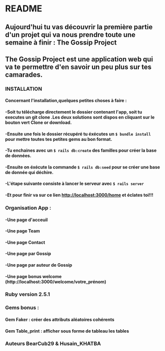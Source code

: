 # README

## Aujourd'hui tu vas découvrir la première partie d'un projet qui va nous prendre toute une semaine à finir : The Gossip Project
## The Gossip Project est une application web qui va te permettre d'en savoir un peu plus sur tes camarades.

### INSTALLATION

#### Concernant l'installation,quelques petites choses à faire :
#### -Soit tu télécharge directement le dossier contenant l'app, soit tu executes un git clone .Les deux solutions sont dispos en cliquant sur le bouton vert Clone or download.
#### -Ensuite une fois le dossier récupéré tu éxécutes un `$ bundle install` pour mettre toutes tes petites gems au bon format.
#### -Tu enchaines avec un `$ rails db:create` des familles pour créer la base de données.
#### -Ensuite on éxécute la commande `$ rails db:seed` pour se créer une base de donnée qui déchire.
#### -L'étape suivante consiste à lancer le serveur avec `$ rails server`
#### -Et pour finir va sur ce lien <http://localhost:3000/home> et éclates toi!!!

### Organisation App :
#### -Une page d'acceuil
#### -Une page Team
#### -Une page Contact
#### -Une page par Gossip
#### -Une page par auteur de Gossip
#### -Une page bonus welcome (http://localhost:3000/welcome/votre_prénom)

### Ruby version 2.5.1

### Gems bonus :
#### Gem Faker : créer des attributs aléatoires cohérents
#### Gem Table_print : afficher sous forme de tableau les tables

### Auteurs BearCub29 & Husain_KHATBA
